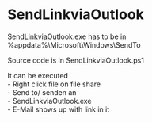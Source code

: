 # SendLinkviaOutlook

SendLinkviaOutlook.exe has to be in %appdata%\Microsoft\Windows\SendTo

Source code is in SendLinkviaOutlook.ps1

It can be executed<br>
	- Right click file on file share<br>
	- Send to/ senden an<br>
	- SendLinkviaOutlook.exe<br>
	- E-Mail shows up with link in it<br>

